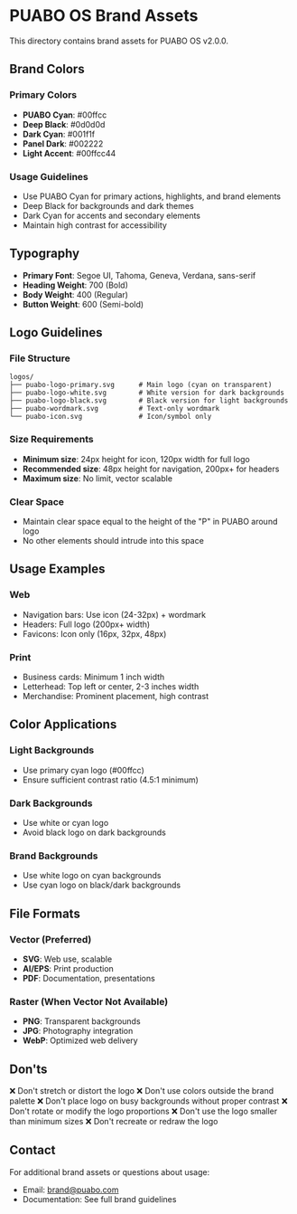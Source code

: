 # PUABO OS Brand Assets

This directory contains brand assets for PUABO OS v2.0.0.

## Brand Colors

### Primary Colors
- **PUABO Cyan**: #00ffcc
- **Deep Black**: #0d0d0d
- **Dark Cyan**: #001f1f
- **Panel Dark**: #002222
- **Light Accent**: #00ffcc44

### Usage Guidelines
- Use PUABO Cyan for primary actions, highlights, and brand elements
- Deep Black for backgrounds and dark themes
- Dark Cyan for accents and secondary elements
- Maintain high contrast for accessibility

## Typography
- **Primary Font**: Segoe UI, Tahoma, Geneva, Verdana, sans-serif
- **Heading Weight**: 700 (Bold)
- **Body Weight**: 400 (Regular)
- **Button Weight**: 600 (Semi-bold)

## Logo Guidelines

### File Structure
```
logos/
├── puabo-logo-primary.svg      # Main logo (cyan on transparent)
├── puabo-logo-white.svg        # White version for dark backgrounds
├── puabo-logo-black.svg        # Black version for light backgrounds
├── puabo-wordmark.svg          # Text-only wordmark
└── puabo-icon.svg              # Icon/symbol only
```

### Size Requirements
- **Minimum size**: 24px height for icon, 120px width for full logo
- **Recommended size**: 48px height for navigation, 200px+ for headers
- **Maximum size**: No limit, vector scalable

### Clear Space
- Maintain clear space equal to the height of the "P" in PUABO around logo
- No other elements should intrude into this space

## Usage Examples

### Web
- Navigation bars: Use icon (24-32px) + wordmark
- Headers: Full logo (200px+ width)
- Favicons: Icon only (16px, 32px, 48px)

### Print
- Business cards: Minimum 1 inch width
- Letterhead: Top left or center, 2-3 inches width
- Merchandise: Prominent placement, high contrast

## Color Applications

### Light Backgrounds
- Use primary cyan logo (#00ffcc)
- Ensure sufficient contrast ratio (4.5:1 minimum)

### Dark Backgrounds  
- Use white or cyan logo
- Avoid black logo on dark backgrounds

### Brand Backgrounds
- Use white logo on cyan backgrounds
- Use cyan logo on black/dark backgrounds

## File Formats

### Vector (Preferred)
- **SVG**: Web use, scalable
- **AI/EPS**: Print production
- **PDF**: Documentation, presentations

### Raster (When Vector Not Available)
- **PNG**: Transparent backgrounds
- **JPG**: Photography integration
- **WebP**: Optimized web delivery

## Don'ts

❌ Don't stretch or distort the logo
❌ Don't use colors outside the brand palette
❌ Don't place logo on busy backgrounds without proper contrast
❌ Don't rotate or modify the logo proportions
❌ Don't use the logo smaller than minimum sizes
❌ Don't recreate or redraw the logo

## Contact

For additional brand assets or questions about usage:
- Email: brand@puabo.com
- Documentation: See full brand guidelines